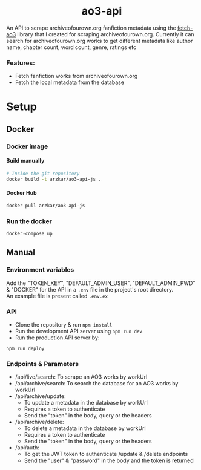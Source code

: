 <h1 align="center">ao3-api</h1>

An API to scrape archiveofourown.org fanfiction metadata using the [fetch-ao3](https://github.com/arzkar/fetch-ao3) library that I created for scraping archiveofourown.org. Currently it can search for archiveofourown.org works to get different metadata like author name, chapter count, word count, genre, ratings etc <br/>

### Features:

- Fetch fanfiction works from archiveofourown.org
- Fetch the local metadata from the database

# Setup

## Docker

### Docker image

#### Build manually

```sh
# Inside the git repository
docker build -t arzkar/ao3-api-js .
```

#### Docker Hub

```sh
docker pull arzkar/ao3-api-js
```

### Run the docker

```sh
docker-compose up
```

## Manual

### Environment variables

Add the "TOKEN_KEY", "DEFAULT_ADMIN_USER", "DEFAULT_ADMIN_PWD" & "DOCKER" for the API in a `.env` file in the project's root directory.<br>
An example file is present called `.env.ex`

### API

- Clone the repository & run `npm install`
- Run the development API server using `npm run dev`
- Run the production API server by:

```
npm run deploy
```

### Endpoints & Parameters

- /api/live/search: To scrape an AO3 works by workUrl
- /api/archive/search: To search the database for an AO3 works by workUrl
- /api/archive/update:
  - To update a metadata in the database by workUrl
  - Requires a token to authenticate
  - Send the "token" in the body, query or the headers
- /api/archive/delete:
  - To delete a metadata in the database by workUrl
  - Requires a token to authenticate
  - Send the "token" in the body, query or the headers
- /api/auth:
  - To get the JWT token to authenticate /update & /delete endpoints
  - Send the "user" & "password" in the body and the token is returned

